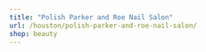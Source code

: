 ```yaml
---
title: "Polish Parker and Roe Nail Salon"
url: /houston/polish-parker-and-roe-nail-salon/
shop: beauty
---
```


